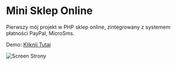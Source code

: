 # Mini Sklep Online
Pierwszy mój projekt w PHP sklep online, zintegrowany z systemem płatności PayPal, MicroSms.

Demo: <a href="https://jackpot.rafal-podraza.pl/">Kliknij Tutaj</a>


<img src="https://rafal-podraza.pl/img/projekty/sklep.png" alt="Screen Strony" />

